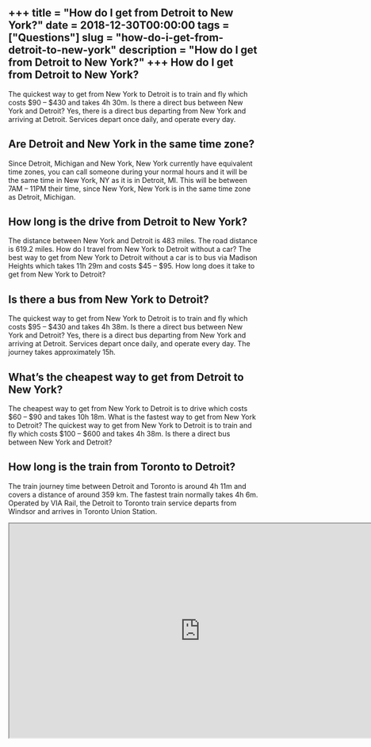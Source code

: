 +++
title = "How do I get from Detroit to New York?"
date = 2018-12-30T00:00:00
tags = ["Questions"]
slug = "how-do-i-get-from-detroit-to-new-york"
description = "How do I get from Detroit to New York?"
+++
How do I get from Detroit to New York?
--------------------------------------

The quickest way to get from New York to Detroit is to train and fly which costs $90 – $430 and takes 4h 30m. Is there a direct bus between New York and Detroit? Yes, there is a direct bus departing from New York and arriving at Detroit. Services depart once daily, and operate every day.

Are Detroit and New York in the same time zone?
-----------------------------------------------

Since Detroit, Michigan and New York, New York currently have equivalent time zones, you can call someone during your normal hours and it will be the same time in New York, NY as it is in Detroit, MI. This will be between 7AM – 11PM their time, since New York, New York is in the same time zone as Detroit, Michigan.

How long is the drive from Detroit to New York?
-----------------------------------------------

The distance between New York and Detroit is 483 miles. The road distance is 619.2 miles. How do I travel from New York to Detroit without a car? The best way to get from New York to Detroit without a car is to bus via Madison Heights which takes 11h 29m and costs $45 – $95. How long does it take to get from New York to Detroit?

Is there a bus from New York to Detroit?
----------------------------------------

The quickest way to get from New York to Detroit is to train and fly which costs $95 – $430 and takes 4h 38m. Is there a direct bus between New York and Detroit? Yes, there is a direct bus departing from New York and arriving at Detroit. Services depart once daily, and operate every day. The journey takes approximately 15h.

What’s the cheapest way to get from Detroit to New York?
--------------------------------------------------------

The cheapest way to get from New York to Detroit is to drive which costs $60 – $90 and takes 10h 18m. What is the fastest way to get from New York to Detroit? The quickest way to get from New York to Detroit is to train and fly which costs $100 – $600 and takes 4h 38m. Is there a direct bus between New York and Detroit?

How long is the train from Toronto to Detroit?
----------------------------------------------

The train journey time between Detroit and Toronto is around 4h 11m and covers a distance of around 359 km. The fastest train normally takes 4h 6m. Operated by VIA Rail, the Detroit to Toronto train service departs from Windsor and arrives in Toronto Union Station.

<iframe allow="accelerometer; autoplay; clipboard-write; encrypted-media; gyroscope; picture-in-picture" allowfullscreen="" class="__youtube_prefs__  epyt-is-override  no-lazyload" data-no-lazy="1" data-origheight="433" data-origwidth="770" data-skipgform_ajax_framebjll="" height="433" id="_ytid_36047" loading="lazy" src="https://www.youtube.com/embed/wwMu4dUDdM0?enablejsapi=1&autoplay=0&cc_load_policy=0&cc_lang_pref=&iv_load_policy=1&loop=0&modestbranding=0&rel=1&fs=1&playsinline=0&autohide=2&theme=dark&color=red&controls=1&" title="YouTube player" width="770"></iframe>